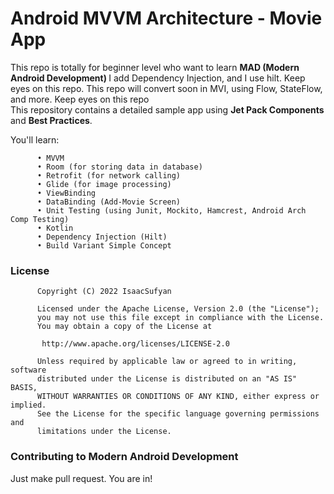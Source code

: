 <h1> Android MVVM Architecture - Movie App </h1>

This repo is totally for beginner level who want to learn <b>MAD (Modern Android Development) </b>
I add Dependency Injection, and I use hilt. Keep eyes on this repo. This repo will convert soon in MVI, using Flow, StateFlow, and more. Keep eyes on this repo</br>
This repository contains a detailed sample app using <b>Jet Pack Components</b> and <b>Best Practices</b>.

You'll learn:

<p>
  
          •	MVVM
          •	Room (for storing data in database)
          •	Retrofit (for network calling)
          •	Glide (for image processing)
          •	ViewBinding
          •	DataBinding (Add-Movie Screen)
          •	Unit Testing (using Junit, Mockito, Hamcrest, Android Arch Comp Testing)
          •	Kotlin
          •	Dependency Injection (Hilt)
          •	Build Variant Simple Concept
  
</p>

<h3> License </h3>

<p>
     
          Copyright (C) 2022 IsaacSufyan

          Licensed under the Apache License, Version 2.0 (the "License");
          you may not use this file except in compliance with the License.
          You may obtain a copy of the License at

           http://www.apache.org/licenses/LICENSE-2.0

          Unless required by applicable law or agreed to in writing, software
          distributed under the License is distributed on an "AS IS" BASIS,
          WITHOUT WARRANTIES OR CONDITIONS OF ANY KIND, either express or implied.
          See the License for the specific language governing permissions and
          limitations under the License.
      
</p>

<h3> Contributing to Modern Android Development </h3>

Just make pull request. You are in!
